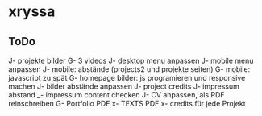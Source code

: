 # xryssa


## ToDo

J- projekte bilder 
G- 3 videos
J- desktop menu anpassen
J- mobile menu anpassen
J- mobile: abstände (projects2 und projekte seiten)
G- mobile: javascript zu spät
G- homepage bilder: js programieren und responsive machen
J- bilder abstände anpassen
J- project credits
J- impressum abstand
_- impressum content checken
J- CV anpassen, als PDF reinschreiben
G- Portfolio PDF
x- TEXTS PDF
x- credits für jede Projekt
